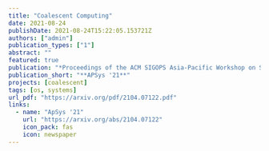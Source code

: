 ```yaml
---
title: "Coalescent Computing"
date: 2021-08-24
publishDate: 2021-08-24T15:22:05.153721Z
authors: ["admin"]
publication_types: ["1"]
abstract: ""
featured: true
publication: "*Proceedings of the ACM SIGOPS Asia-Pacific Workshop on Systems (APSys '21)"
publication_short: "**APSys '21**"
projects: [coalescent]
tags: [os, systems]
url_pdf: "https://arxiv.org/pdf/2104.07122.pdf"
links:
  - name: "ApSys '21"
    url: "https://arxiv.org/abs/2104.07122"
    icon_pack: fas
    icon: newspaper
---
```


